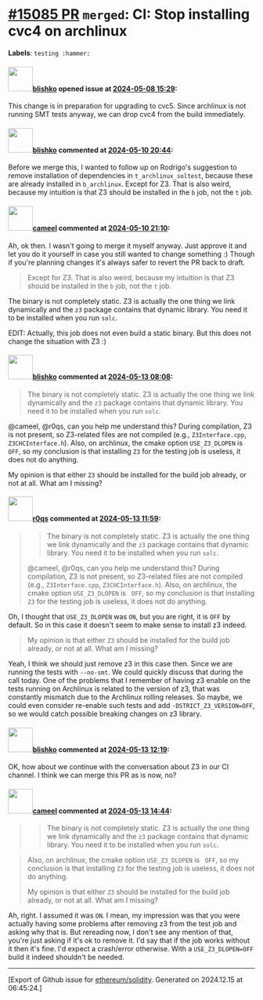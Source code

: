 # [\#15085 PR](https://github.com/ethereum/solidity/pull/15085) `merged`: CI: Stop installing cvc4 on archlinux
**Labels**: `testing :hammer:`


#### <img src="https://avatars.githubusercontent.com/u/16404346?v=4" width="50">[blishko](https://github.com/blishko) opened issue at [2024-05-08 15:29](https://github.com/ethereum/solidity/pull/15085):

This change is in preparation for upgrading to cvc5. Since archlinux is not running SMT tests anyway, we can drop cvc4 from the build immediately.

#### <img src="https://avatars.githubusercontent.com/u/16404346?v=4" width="50">[blishko](https://github.com/blishko) commented at [2024-05-10 20:44](https://github.com/ethereum/solidity/pull/15085#issuecomment-2105249602):

Before we merge this, I wanted to follow up on Rodrigo's suggestion to remove installation of dependencies in `t_archlinux_soltest`, because these are already installed in `b_archlinux`. Except for Z3. That is also weird, because my intuition is that Z3 should be installed in the `b` job, not the `t` job.

#### <img src="https://avatars.githubusercontent.com/u/137030?v=4" width="50">[cameel](https://github.com/cameel) commented at [2024-05-10 21:10](https://github.com/ethereum/solidity/pull/15085#issuecomment-2105275915):

Ah, ok then. I wasn't going to merge it myself anyway. Just approve it and let you do it yourself in case you still wanted to change something :) Though if you're planning changes it's always safer to revert the PR back to draft.

> Except for Z3. That is also weird, because my intuition is that Z3 should be installed in the `b` job, not the `t` job.

The binary is not completely static. Z3 is actually the one thing we link dynamically and the `z3` package contains that dynamic library. You need it to be installed when you run `solc`.

EDIT: Actually, this job does not even build a static binary. But this does not change the situation with Z3 :)

#### <img src="https://avatars.githubusercontent.com/u/16404346?v=4" width="50">[blishko](https://github.com/blishko) commented at [2024-05-13 08:08](https://github.com/ethereum/solidity/pull/15085#issuecomment-2106916574):

> The binary is not completely static. Z3 is actually the one thing we link dynamically and the `z3` package contains that dynamic library. You need it to be installed when you run `solc`.

@cameel, @r0qs, can you help me understand this?
During compilation, Z3 is not present, so Z3-related files are not compiled (e.g., `Z3Interface.cpp`, `Z3CHCInterface.h`).
Also, on archlinux, the cmake option `USE_Z3_DLOPEN` is ` OFF`, so my conclusion is that installing `Z3` for the testing job is useless, it does not do anything.

My opinion is that either `Z3` should be installed for the build job already, or not at all. What am I missing?

#### <img src="https://avatars.githubusercontent.com/u/457348?u=e02c93e6d98c1154952140a8d5af50d9d5ca59c9&v=4" width="50">[r0qs](https://github.com/r0qs) commented at [2024-05-13 11:59](https://github.com/ethereum/solidity/pull/15085#issuecomment-2107386629):

> > The binary is not completely static. Z3 is actually the one thing we link dynamically and the `z3` package contains that dynamic library. You need it to be installed when you run `solc`.
> 
> @cameel, @r0qs, can you help me understand this? During compilation, Z3 is not present, so Z3-related files are not compiled (e.g., `Z3Interface.cpp`, `Z3CHCInterface.h`). Also, on archlinux, the cmake option `USE_Z3_DLOPEN` is ` OFF`, so my conclusion is that installing `Z3` for the testing job is useless, it does not do anything.

Oh, I thought that `USE_Z3_DLOPEN` was `ON`, but you are right, it is `OFF` by default. So in this case it doesn't seem to make sense to install z3 indeed.

> My opinion is that either `Z3` should be installed for the build job already, or not at all. What am I missing?

Yeah, I think we should just remove z3 in this case then. Since we are running the tests with `--no-smt`. We could quickly discuss that during the call today. One of the problems that I remember of having z3 enable on the tests running on Archlinux is related to the version of z3, that was constantly mismatch due to the Archlinux rolling releases. So maybe, we could even consider re-enable such tests and add `-DSTRICT_Z3_VERSION=OFF`, so we would catch possible breaking changes on z3 library.

#### <img src="https://avatars.githubusercontent.com/u/16404346?v=4" width="50">[blishko](https://github.com/blishko) commented at [2024-05-13 12:19](https://github.com/ethereum/solidity/pull/15085#issuecomment-2107427780):

OK, how about we continue with the conversation about Z3 in our CI channel.
I think we can merge this PR as is now, no?

#### <img src="https://avatars.githubusercontent.com/u/137030?v=4" width="50">[cameel](https://github.com/cameel) commented at [2024-05-13 14:44](https://github.com/ethereum/solidity/pull/15085#issuecomment-2107819567):

> > The binary is not completely static. Z3 is actually the one thing we link dynamically and the `z3` package contains that dynamic library. You need it to be installed when you run `solc`.

> Also, on archlinux, the cmake option `USE_Z3_DLOPEN` is ` OFF`, so my conclusion is that installing `Z3` for the testing job is useless, it does not do anything.
>
> My opinion is that either `Z3` should be installed for the build job already, or not at all. What am I missing?

Ah, right. I assumed it was `ON`. I mean, my impression was that you were actually having some problems after removing z3 from the test job and asking why that is. But rereading now, I don't see any mention of that, you're just asking if it's ok to remove it. I'd say that if the job works without it then it's fine. I'd expect a crash/error otherwise. With a `USE_Z3_DLOPEN=OFF` build it indeed shouldn't be needed.


-------------------------------------------------------------------------------



[Export of Github issue for [ethereum/solidity](https://github.com/ethereum/solidity). Generated on 2024.12.15 at 06:45:24.]
